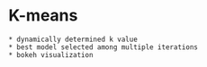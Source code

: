 # K-means 
    * dynamically determined k value
    * best model selected among multiple iterations
    * bokeh visualization